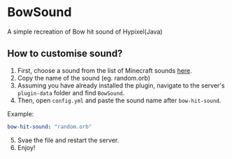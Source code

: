 # BowSound

A simple recreation of Bow hit sound of Hypixel(Java)

## How to customise sound?

1. First, choose a sound from the list of Minecraft sounds [here](https://www.digminecraft.com/lists/sound_list_pe.php).
2. Copy the name of the sound (eg. random.orb)
3. Assuming you have already installed the plugin, navigate to the server's `plugin-data` folder and find `BowSound`.
4. Then, open `config.yml` and paste the sound name after `bow-hit-sound`.

Example:<br />
```yaml
bow-hit-sound: "random.orb"
```

5. Svae the file and restart the server.
6. Enjoy!

